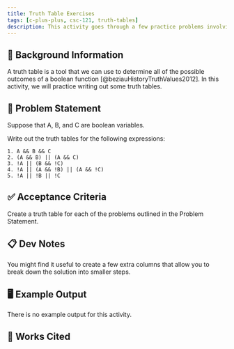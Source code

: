 ```yaml
---
title: Truth Table Exercises
tags: [c-plus-plus, csc-121, truth-tables]
description: This activity goes through a few practice problems involving truth tables.
---
```


## 🔖 Background Information

A truth table is a tool that we can use to determine all of the possible outcomes of a boolean function [@beziauHistoryTruthValues2012]. In this activity, we will practice writing out some truth tables.

## 🎯 Problem Statement

Suppose that A, B, and C are boolean variables.

Write out the truth tables for the following expressions:

```text
1. A && B && C
2. (A && B) || (A && C)
3. !A || (B && !C)
4. !A || (A && !B) || (A && !C)
5. !A || !B || !C
```

## ✅ Acceptance Criteria

Create a truth table for each of the problems outlined in the Problem Statement.

## 📋 Dev Notes

You might find it useful to create a few extra columns that allow you to break down the solution into smaller steps.

## 🖥️ Example Output

There is no example output for this activity.

## 📘 Works Cited

[//]: <> (This is a placeholder for where the Works Cited will be rendered for this page.)
